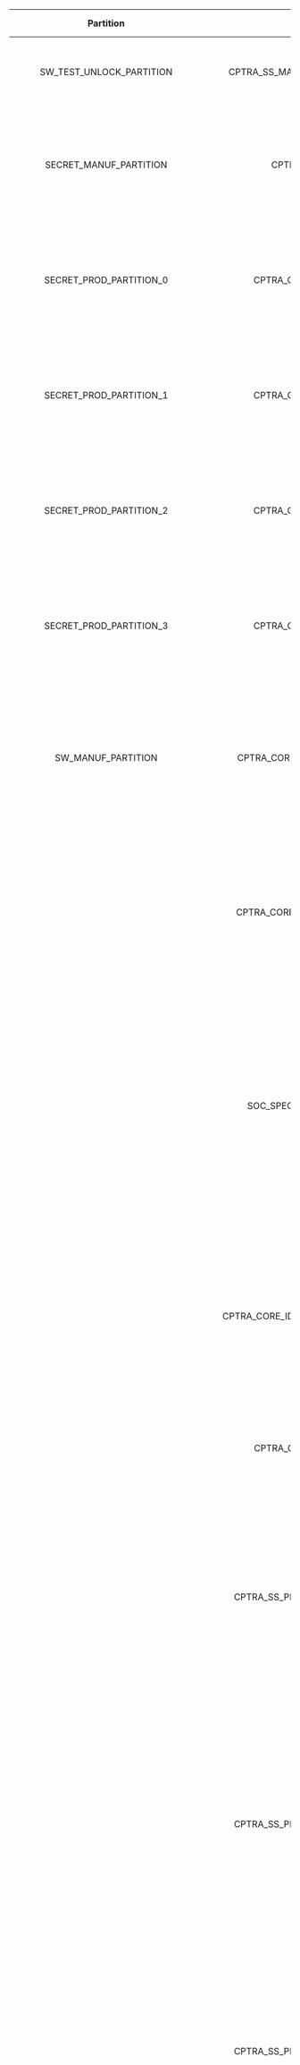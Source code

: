 <!--
DO NOT EDIT THIS FILE DIRECTLY.
It has been generated with ./tools/scripts/fuse_ctrl_script/gen_fuse_ctrl_partitions.py
-->
|             Partition             |                    Item                     |  Size [B]  | Description                                                                                                                                                                                                                                                  |
|:---------------------------------:|:-------------------------------------------:|:----------:|:-------------------------------------------------------------------------------------------------------------------------------------------------------------------------------------------------------------------------------------------------------------|
|     SW_TEST_UNLOCK_PARTITION      |      CPTRA_SS_MANUF_DEBUG_UNLOCK_TOKEN      |     64     | Hashed, Non-secret, value for manufacturing debug unlock authorization.                                                                                                                                                                                      |
|      SECRET_MANUF_PARTITION       |             CPTRA_CORE_UDS_SEED             |     64     | DICE Unique Device Secret Seed. This seed is unique per device. The seed is scrambled using an obfuscation function.                                                                                                                                         |
|      SECRET_PROD_PARTITION_0      |         CPTRA_CORE_FIELD_ENTROPY_0          |     8      | Field entropy chunk 0. Field-programmable by the owner, used to hedge against UDS disclosure in the supply chain.                                                                                                                                            |
|      SECRET_PROD_PARTITION_1      |         CPTRA_CORE_FIELD_ENTROPY_1          |     8      | Field entropy chunk 1. Field-programmable by the owner, used to hedge against UDS disclosure in the supply chain.                                                                                                                                            |
|      SECRET_PROD_PARTITION_2      |         CPTRA_CORE_FIELD_ENTROPY_2          |     8      | Field entropy chunk 2. Field-programmable by the owner, used to hedge against UDS disclosure in the supply chain.                                                                                                                                            |
|      SECRET_PROD_PARTITION_3      |         CPTRA_CORE_FIELD_ENTROPY_3          |     8      | Field entropy chunk 3. Field-programmable by the owner, used to hedge against UDS disclosure in the supply chain.                                                                                                                                            |
|        SW_MANUF_PARTITION         |      CPTRA_CORE_ANTI_ROLLBACK_DISABLE       |     4      | Disables anti-rollback support from Caliptra. For example, if a Platform RoT is managing FW storage and anti-rollback protection external to the SoC.                                                                                                        |
|                                   |     CPTRA_CORE_IDEVID_CERT_IDEVID_ATTR      |     96     | IDevID Certificate Generation Attributes. Caliptra only uses 352 bits (44 bytes). Integrator is not required to back the remaining 416 bits with physical fuses.                                                                                             |
|                                   |       SOC_SPECIFIC_IDEVID_CERTIFICATE       |     4      | SoC product requirements determine the certificate sizes based on used DSA (ML-DSA and/or ECC). Size is determined by product requirements. SoC integrator re-generates the actual size based on how certificates are handled for a given product.           |
|                                   |   CPTRA_CORE_IDEVID_MANUF_HSM_IDENTIFIER    |     16     | Spare bits for Vendor IDevID provisioner CA identifiers. Caliptra does not use these bits. SoC may have other mechanisms to back this identifier, therefore integrator is not required to back these with physical fuses.                                    |
|                                   |         CPTRA_CORE_SOC_STEPPING_ID          |     4      | Identifier assigned by vendor to differentiate silicon steppings.                                                                                                                                                                                            |
|                                   |      CPTRA_SS_PROD_DEBUG_UNLOCK_PKS_0       |     48     | There are 8 different debug levels in production state that Caliptra-Subsystem is configured and validated. There is a need to have eight 384-bit for the each of public key. SoC chooses the number of debug levels based on the product requirements.      |
|                                   |      CPTRA_SS_PROD_DEBUG_UNLOCK_PKS_1       |     48     | There are 8 different debug levels in production state that Caliptra-Subsystem is configured and validated. There is a need to have eight 384-bit for the each of public key. SoC chooses the number of debug levels based on the product requirements.      |
|                                   |      CPTRA_SS_PROD_DEBUG_UNLOCK_PKS_2       |     48     | There are 8 different debug levels in production state that Caliptra-Subsystem is configured and validated. There is a need to have eight 384-bit for the each of public key. SoC chooses the number of debug levels based on the product requirements.      |
|                                   |      CPTRA_SS_PROD_DEBUG_UNLOCK_PKS_3       |     48     | There are 8 different debug levels in production state that Caliptra-Subsystem is configured and validated. There is a need to have eight 384-bit for the each of public key. SoC chooses the number of debug levels based on the product requirements.      |
|                                   |      CPTRA_SS_PROD_DEBUG_UNLOCK_PKS_4       |     48     | There are 8 different debug levels in production state that Caliptra-Subsystem is configured and validated. There is a need to have eight 384-bit for the each of public key. SoC chooses the number of debug levels based on the product requirements.      |
|                                   |      CPTRA_SS_PROD_DEBUG_UNLOCK_PKS_5       |     48     | There are 8 different debug levels in production state that Caliptra-Subsystem is configured and validated. There is a need to have eight 384-bit for the each of public key. SoC chooses the number of debug levels based on the product requirements.      |
|                                   |      CPTRA_SS_PROD_DEBUG_UNLOCK_PKS_6       |     48     | There are 8 different debug levels in production state that Caliptra-Subsystem is configured and validated. There is a need to have eight 384-bit for the each of public key. SoC chooses the number of debug levels based on the product requirements.      |
|                                   |      CPTRA_SS_PROD_DEBUG_UNLOCK_PKS_7       |     48     | There are 8 different debug levels in production state that Caliptra-Subsystem is configured and validated. There is a need to have eight 384-bit for the each of public key. SoC chooses the number of debug levels based on the product requirements.      |
|                                   |           SW_MANUF_PARTITION_ZER            |     8      |                                                                                                                                                                                                                                                              |
|  SECRET_LC_TRANSITION_PARTITION   |        CPTRA_SS_TEST_UNLOCK_TOKEN_1         |     16     | There are 8 different test unlocked levels that require 7 different TOKENs. Each test unlocked level requires a different TOKEN.                                                                                                                             |
|                                   |        CPTRA_SS_TEST_UNLOCK_TOKEN_2         |     16     | There are 8 different test unlocked levels that require 7 different TOKENs. Each test unlocked level requires a different TOKEN.                                                                                                                             |
|                                   |        CPTRA_SS_TEST_UNLOCK_TOKEN_3         |     16     | There are 8 different test unlocked levels that require 7 different TOKENs. Each test unlocked level requires a different TOKEN.                                                                                                                             |
|                                   |        CPTRA_SS_TEST_UNLOCK_TOKEN_4         |     16     | There are 8 different test unlocked levels that require 7 different TOKENs. Each test unlocked level requires a different TOKEN.                                                                                                                             |
|                                   |        CPTRA_SS_TEST_UNLOCK_TOKEN_5         |     16     | There are 8 different test unlocked levels that require 7 different TOKENs. Each test unlocked level requires a different TOKEN.                                                                                                                             |
|                                   |        CPTRA_SS_TEST_UNLOCK_TOKEN_6         |     16     | There are 8 different test unlocked levels that require 7 different TOKENs. Each test unlocked level requires a different TOKEN.                                                                                                                             |
|                                   |        CPTRA_SS_TEST_UNLOCK_TOKEN_7         |     16     | There are 8 different test unlocked levels that require 7 different TOKENs. Each test unlocked level requires a different TOKEN.                                                                                                                             |
|                                   |      CPTRA_SS_TEST_EXIT_TO_MANUF_TOKEN      |     16     | Used to transition the device from TEST_EXIT to MANUF state..                                                                                                                                                                                                |
|                                   |        CPTRA_SS_MANUF_TO_PROD_TOKEN         |     16     | Used to transition the device from MANUF to PROD state.                                                                                                                                                                                                      |
|                                   |       CPTRA_SS_PROD_TO_PROD_END_TOKEN       |     16     | Used to transition the device from PROD to PROD_END state.                                                                                                                                                                                                   |
|                                   |             CPTRA_SS_RMA_TOKEN              |     16     | Used to transition the device to the RMA state.                                                                                                                                                                                                              |
|                                   |     SECRET_LC_TRANSITION_PARTITION_ZER      |     8      |                                                                                                                                                                                                                                                              |
|           SVN_PARTITION           |       CPTRA_CORE_FMC_KEY_MANIFEST_SVN       |     4      | FMC security version number.                                                                                                                                                                                                                                 |
|                                   |           CPTRA_CORE_RUNTIME_SVN            |     16     | Runtime firmware security version number.                                                                                                                                                                                                                    |
|                                   |         CPTRA_CORE_SOC_MANIFEST_SVN         |     16     | One-hot encoded value for the SOC authorization manifest minimum supported SVN.                                                                                                                                                                              |
|                                   |       CPTRA_CORE_SOC_MANIFEST_MAX_SVN       |     4      | Maximum value for the SOC authorization manifest SVN..                                                                                                                                                                                                       |
|       VENDOR_TEST_PARTITION       |                 VENDOR_TEST                 |     32     | This is a partition used to test if FUSE programming is done accordingly. It has 14 32-bit vendor test write location and one 64-bit for their digest values.                                                                                                |
|   VENDOR_HASHES_MANUF_PARTITION   |         CPTRA_CORE_VENDOR_PK_HASH_0         |     48     | SHA384 hash of the Vendor ECDSA P384 and LMS or MLDSA Public Key Descriptors.                                                                                                                                                                                |
|                                   |          CPTRA_CORE_PQC_KEY_TYPE_0          |     4      | One-hot encoded selection of PQC key type for firmware validation. Bit 0 -> MLDSA, Bit 1 -> LMS.                                                                                                                                                             |
|   VENDOR_HASHES_PROD_PARTITION    |           CPTRA_SS_OWNER_PK_HASH            |     48     | SHA384 hash of the Vendor ECDSA P384 and LMS or MLDSA Public Key Descriptors. SoC product requirements determine the need of this partition.                                                                                                                 |
|                                   |         CPTRA_SS_OWNER_PQC_KEY_TYPE         |     4      | One-hot encoded selection of PQC key type for firmware validation. Bit 0 -> MLDSA, Bit 1 -> LMS. SoC product requirements determine the need of this partition.                                                                                              |
|                                   |        CPTRA_SS_OWNER_PK_HASH_VALID         |     4      | Once a key is marked valid, anything above should not be able to be written (essentially a volatile lock should be implemented on higher order bits). SoC product requirements determine the need of this partition.                                         |
|                                   |         CPTRA_CORE_VENDOR_PK_HASH_1         |     48     | SHA384 hash of the Vendor ECDSA P384 and LMS or MLDSA Public Key Descriptors. SoC product requirements determine the need of this partition; and the number of public keys required.                                                                         |
|                                   |          CPTRA_CORE_PQC_KEY_TYPE_1          |     4      | One-hot encoded selection of PQC key type for firmware validation. Bit 0 -> MLDSA, Bit 1 -> LMS. SoC product requirements determine the need of this partition; and the number of public keys required.                                                      |
|                                   |         CPTRA_CORE_VENDOR_PK_HASH_2         |     48     | SHA384 hash of the Vendor ECDSA P384 and LMS or MLDSA Public Key Descriptors. SoC product requirements determine the need of this partition; and the number of public keys required.                                                                         |
|                                   |          CPTRA_CORE_PQC_KEY_TYPE_2          |     4      | One-hot encoded selection of PQC key type for firmware validation. Bit 0 -> MLDSA, Bit 1 -> LMS. SoC product requirements determine the need of this partition; and the number of public keys required.                                                      |
|                                   |         CPTRA_CORE_VENDOR_PK_HASH_3         |     48     | SHA384 hash of the Vendor ECDSA P384 and LMS or MLDSA Public Key Descriptors. SoC product requirements determine the need of this partition; and the number of public keys required.                                                                         |
|                                   |          CPTRA_CORE_PQC_KEY_TYPE_3          |     4      | One-hot encoded selection of PQC key type for firmware validation. Bit 0 -> MLDSA, Bit 1 -> LMS. SoC product requirements determine the need of this partition; and the number of public keys required.                                                      |
|                                   |         CPTRA_CORE_VENDOR_PK_HASH_4         |     48     | SHA384 hash of the Vendor ECDSA P384 and LMS or MLDSA Public Key Descriptors. SoC product requirements determine the need of this partition; and the number of public keys required.                                                                         |
|                                   |          CPTRA_CORE_PQC_KEY_TYPE_4          |     4      | One-hot encoded selection of PQC key type for firmware validation. Bit 0 -> MLDSA, Bit 1 -> LMS. SoC product requirements determine the need of this partition; and the number of public keys required.                                                      |
|                                   |         CPTRA_CORE_VENDOR_PK_HASH_5         |     48     | SHA384 hash of the Vendor ECDSA P384 and LMS or MLDSA Public Key Descriptors. SoC product requirements determine the need of this partition; and the number of public keys required.                                                                         |
|                                   |          CPTRA_CORE_PQC_KEY_TYPE_5          |     4      | One-hot encoded selection of PQC key type for firmware validation. Bit 0 -> MLDSA, Bit 1 -> LMS. SoC product requirements determine the need of this partition; and the number of public keys required.                                                      |
|                                   |         CPTRA_CORE_VENDOR_PK_HASH_6         |     48     | SHA384 hash of the Vendor ECDSA P384 and LMS or MLDSA Public Key Descriptors. SoC product requirements determine the need of this partition; and the number of public keys required.                                                                         |
|                                   |          CPTRA_CORE_PQC_KEY_TYPE_6          |     4      | One-hot encoded selection of PQC key type for firmware validation. Bit 0 -> MLDSA, Bit 1 -> LMS. SoC product requirements determine the need of this partition; and the number of public keys required.                                                      |
|                                   |         CPTRA_CORE_VENDOR_PK_HASH_7         |     48     | SHA384 hash of the Vendor ECDSA P384 and LMS or MLDSA Public Key Descriptors. SoC product requirements determine the need of this partition; and the number of public keys required.                                                                         |
|                                   |          CPTRA_CORE_PQC_KEY_TYPE_7          |     4      | One-hot encoded selection of PQC key type for firmware validation. Bit 0 -> MLDSA, Bit 1 -> LMS. SoC product requirements determine the need of this partition; and the number of public keys required.                                                      |
|                                   |         CPTRA_CORE_VENDOR_PK_HASH_8         |     48     | SHA384 hash of the Vendor ECDSA P384 and LMS or MLDSA Public Key Descriptors. SoC product requirements determine the need of this partition; and the number of public keys required.                                                                         |
|                                   |          CPTRA_CORE_PQC_KEY_TYPE_8          |     4      | One-hot encoded selection of PQC key type for firmware validation. Bit 0 -> MLDSA, Bit 1 -> LMS. SoC product requirements determine the need of this partition; and the number of public keys required.                                                      |
|                                   |         CPTRA_CORE_VENDOR_PK_HASH_9         |     48     | SHA384 hash of the Vendor ECDSA P384 and LMS or MLDSA Public Key Descriptors. SoC product requirements determine the need of this partition; and the number of public keys required.                                                                         |
|                                   |          CPTRA_CORE_PQC_KEY_TYPE_9          |     4      | One-hot encoded selection of PQC key type for firmware validation. Bit 0 -> MLDSA, Bit 1 -> LMS. SoC product requirements determine the need of this partition; and the number of public keys required.                                                      |
|                                   |        CPTRA_CORE_VENDOR_PK_HASH_10         |     48     | SHA384 hash of the Vendor ECDSA P384 and LMS or MLDSA Public Key Descriptors. SoC product requirements determine the need of this partition; and the number of public keys required.                                                                         |
|                                   |         CPTRA_CORE_PQC_KEY_TYPE_10          |     4      | One-hot encoded selection of PQC key type for firmware validation. Bit 0 -> MLDSA, Bit 1 -> LMS. SoC product requirements determine the need of this partition; and the number of public keys required.                                                      |
|                                   |        CPTRA_CORE_VENDOR_PK_HASH_11         |     48     | SHA384 hash of the Vendor ECDSA P384 and LMS or MLDSA Public Key Descriptors. SoC product requirements determine the need of this partition; and the number of public keys required.                                                                         |
|                                   |         CPTRA_CORE_PQC_KEY_TYPE_11          |     4      | One-hot encoded selection of PQC key type for firmware validation. Bit 0 -> MLDSA, Bit 1 -> LMS. SoC product requirements determine the need of this partition; and the number of public keys required.                                                      |
|                                   |        CPTRA_CORE_VENDOR_PK_HASH_12         |     48     | SHA384 hash of the Vendor ECDSA P384 and LMS or MLDSA Public Key Descriptors. SoC product requirements determine the need of this partition; and the number of public keys required.                                                                         |
|                                   |         CPTRA_CORE_PQC_KEY_TYPE_12          |     4      | One-hot encoded selection of PQC key type for firmware validation. Bit 0 -> MLDSA, Bit 1 -> LMS. SoC product requirements determine the need of this partition; and the number of public keys required.                                                      |
|                                   |        CPTRA_CORE_VENDOR_PK_HASH_13         |     48     | SHA384 hash of the Vendor ECDSA P384 and LMS or MLDSA Public Key Descriptors. SoC product requirements determine the need of this partition; and the number of public keys required.                                                                         |
|                                   |         CPTRA_CORE_PQC_KEY_TYPE_13          |     4      | One-hot encoded selection of PQC key type for firmware validation. Bit 0 -> MLDSA, Bit 1 -> LMS. SoC product requirements determine the need of this partition; and the number of public keys required.                                                      |
|                                   |        CPTRA_CORE_VENDOR_PK_HASH_14         |     48     | SHA384 hash of the Vendor ECDSA P384 and LMS or MLDSA Public Key Descriptors. SoC product requirements determine the need of this partition; and the number of public keys required.                                                                         |
|                                   |         CPTRA_CORE_PQC_KEY_TYPE_14          |     4      | One-hot encoded selection of PQC key type for firmware validation. Bit 0 -> MLDSA, Bit 1 -> LMS. SoC product requirements determine the need of this partition; and the number of public keys required.                                                      |
|                                   |        CPTRA_CORE_VENDOR_PK_HASH_15         |     48     | SHA384 hash of the Vendor ECDSA P384 and LMS or MLDSA Public Key Descriptors. SoC product requirements determine the need of this partition; and the number of public keys required.                                                                         |
|                                   |         CPTRA_CORE_PQC_KEY_TYPE_15          |     4      | One-hot encoded selection of PQC key type for firmware validation. Bit 0 -> MLDSA, Bit 1 -> LMS. SoC product requirements determine the need of this partition; and the number of public keys required.                                                      |
|                                   |       CPTRA_CORE_VENDOR_PK_HASH_VALID       |     16     | Once a key is marked valid, anything above should not be able to be written (essentially a volatile lock should be implemented on higher order bits). SoC product requirements determine the need of this partition; and the number of public keys required. |
| VENDOR_REVOCATIONS_PROD_PARTITION |        CPTRA_SS_OWNER_ECC_REVOCATION        |     4      | One-hot encoded list of revoked Vendor ECDSA P384 Public Keys (up to 4 keys). SoC product requirements determine the need of this partition.                                                                                                                 |
|                                   |        CPTRA_SS_OWNER_LMS_REVOCATION        |     4      | One-hot encoded list of revoked Vendor LMS Public Keys (up to 32 keys). SoC product requirements determine the need of this partition.                                                                                                                       |
|                                   |       CPTRA_SS_OWNER_MLDSA_REVOCATION       |     4      | One-hot encoded list of revoked Vendor MLDSA Public Keys (up to 4 keys). SoC product requirements determine the need of this partition.                                                                                                                      |
|                                   |         CPTRA_CORE_ECC_REVOCATION_0         |     4      | One-hot encoded list of revoked Vendor ECDSA P384 Public Keys (up to 4 keys). SoC product requirements determine the need of this partition; and the number of public keys required.                                                                         |
|                                   |         CPTRA_CORE_LMS_REVOCATION_0         |     4      | One-hot encoded list of revoked Vendor LMS Public Keys (up to 32 keys). SoC product requirements determine the need of this partition; and the number of public keys required.                                                                               |
|                                   |        CPTRA_CORE_MLDSA_REVOCATION_0        |     4      | One-hot encoded list of revoked Vendor MLDSA Public Keys (up to 4 keys). SoC product requirements determine the need of this partition; and the number of public keys required.                                                                              |
|                                   |         CPTRA_CORE_ECC_REVOCATION_1         |     4      | One-hot encoded list of revoked Vendor ECDSA P384 Public Keys (up to 4 keys). SoC product requirements determine the need of this partition; and the number of public keys required.                                                                         |
|                                   |         CPTRA_CORE_LMS_REVOCATION_1         |     4      | One-hot encoded list of revoked Vendor LMS Public Keys (up to 32 keys). SoC product requirements determine the need of this partition; and the number of public keys required.                                                                               |
|                                   |        CPTRA_CORE_MLDSA_REVOCATION_1        |     4      | One-hot encoded list of revoked Vendor MLDSA Public Keys (up to 4 keys). SoC product requirements determine the need of this partition; and the number of public keys required.                                                                              |
|                                   |         CPTRA_CORE_ECC_REVOCATION_2         |     4      | One-hot encoded list of revoked Vendor ECDSA P384 Public Keys (up to 4 keys). SoC product requirements determine the need of this partition; and the number of public keys required.                                                                         |
|                                   |         CPTRA_CORE_LMS_REVOCATION_2         |     4      | One-hot encoded list of revoked Vendor LMS Public Keys (up to 32 keys). SoC product requirements determine the need of this partition; and the number of public keys required.                                                                               |
|                                   |        CPTRA_CORE_MLDSA_REVOCATION_2        |     4      | One-hot encoded list of revoked Vendor MLDSA Public Keys (up to 4 keys). SoC product requirements determine the need of this partition; and the number of public keys required.                                                                              |
|                                   |         CPTRA_CORE_ECC_REVOCATION_3         |     4      | One-hot encoded list of revoked Vendor ECDSA P384 Public Keys (up to 4 keys). SoC product requirements determine the need of this partition; and the number of public keys required.                                                                         |
|                                   |         CPTRA_CORE_LMS_REVOCATION_3         |     4      | One-hot encoded list of revoked Vendor LMS Public Keys (up to 32 keys). SoC product requirements determine the need of this partition; and the number of public keys required.                                                                               |
|                                   |        CPTRA_CORE_MLDSA_REVOCATION_3        |     4      | One-hot encoded list of revoked Vendor MLDSA Public Keys (up to 4 keys). SoC product requirements determine the need of this partition; and the number of public keys required.                                                                              |
|                                   |         CPTRA_CORE_ECC_REVOCATION_4         |     4      | One-hot encoded list of revoked Vendor ECDSA P384 Public Keys (up to 4 keys). SoC product requirements determine the need of this partition; and the number of public keys required.                                                                         |
|                                   |         CPTRA_CORE_LMS_REVOCATION_4         |     4      | One-hot encoded list of revoked Vendor LMS Public Keys (up to 32 keys). SoC product requirements determine the need of this partition; and the number of public keys required.                                                                               |
|                                   |        CPTRA_CORE_MLDSA_REVOCATION_4        |     4      | One-hot encoded list of revoked Vendor MLDSA Public Keys (up to 4 keys). SoC product requirements determine the need of this partition; and the number of public keys required.                                                                              |
|                                   |         CPTRA_CORE_ECC_REVOCATION_5         |     4      | One-hot encoded list of revoked Vendor ECDSA P384 Public Keys (up to 4 keys). SoC product requirements determine the need of this partition; and the number of public keys required.                                                                         |
|                                   |         CPTRA_CORE_LMS_REVOCATION_5         |     4      | One-hot encoded list of revoked Vendor LMS Public Keys (up to 32 keys). SoC product requirements determine the need of this partition; and the number of public keys required.                                                                               |
|                                   |        CPTRA_CORE_MLDSA_REVOCATION_5        |     4      | One-hot encoded list of revoked Vendor MLDSA Public Keys (up to 4 keys). SoC product requirements determine the need of this partition; and the number of public keys required.                                                                              |
|                                   |         CPTRA_CORE_ECC_REVOCATION_6         |     4      | One-hot encoded list of revoked Vendor ECDSA P384 Public Keys (up to 4 keys). SoC product requirements determine the need of this partition; and the number of public keys required.                                                                         |
|                                   |         CPTRA_CORE_LMS_REVOCATION_6         |     4      | One-hot encoded list of revoked Vendor LMS Public Keys (up to 32 keys). SoC product requirements determine the need of this partition; and the number of public keys required.                                                                               |
|                                   |        CPTRA_CORE_MLDSA_REVOCATION_6        |     4      | One-hot encoded list of revoked Vendor MLDSA Public Keys (up to 4 keys). SoC product requirements determine the need of this partition; and the number of public keys required.                                                                              |
|                                   |         CPTRA_CORE_ECC_REVOCATION_7         |     4      | One-hot encoded list of revoked Vendor ECDSA P384 Public Keys (up to 4 keys). SoC product requirements determine the need of this partition; and the number of public keys required.                                                                         |
|                                   |         CPTRA_CORE_LMS_REVOCATION_7         |     4      | One-hot encoded list of revoked Vendor LMS Public Keys (up to 32 keys). SoC product requirements determine the need of this partition; and the number of public keys required.                                                                               |
|                                   |        CPTRA_CORE_MLDSA_REVOCATION_7        |     4      | One-hot encoded list of revoked Vendor MLDSA Public Keys (up to 4 keys). SoC product requirements determine the need of this partition; and the number of public keys required.                                                                              |
|                                   |         CPTRA_CORE_ECC_REVOCATION_8         |     4      | One-hot encoded list of revoked Vendor ECDSA P384 Public Keys (up to 4 keys). SoC product requirements determine the need of this partition; and the number of public keys required.                                                                         |
|                                   |         CPTRA_CORE_LMS_REVOCATION_8         |     4      | One-hot encoded list of revoked Vendor LMS Public Keys (up to 32 keys). SoC product requirements determine the need of this partition; and the number of public keys required.                                                                               |
|                                   |        CPTRA_CORE_MLDSA_REVOCATION_8        |     4      | One-hot encoded list of revoked Vendor MLDSA Public Keys (up to 4 keys). SoC product requirements determine the need of this partition; and the number of public keys required.                                                                              |
|                                   |         CPTRA_CORE_ECC_REVOCATION_9         |     4      | One-hot encoded list of revoked Vendor ECDSA P384 Public Keys (up to 4 keys). SoC product requirements determine the need of this partition; and the number of public keys required.                                                                         |
|                                   |         CPTRA_CORE_LMS_REVOCATION_9         |     4      | One-hot encoded list of revoked Vendor LMS Public Keys (up to 32 keys). SoC product requirements determine the need of this partition; and the number of public keys required.                                                                               |
|                                   |        CPTRA_CORE_MLDSA_REVOCATION_9        |     4      | One-hot encoded list of revoked Vendor MLDSA Public Keys (up to 4 keys). SoC product requirements determine the need of this partition; and the number of public keys required.                                                                              |
|                                   |        CPTRA_CORE_ECC_REVOCATION_10         |     4      | One-hot encoded list of revoked Vendor ECDSA P384 Public Keys (up to 4 keys). SoC product requirements determine the need of this partition; and the number of public keys required.                                                                         |
|                                   |        CPTRA_CORE_LMS_REVOCATION_10         |     4      | One-hot encoded list of revoked Vendor LMS Public Keys (up to 32 keys). SoC product requirements determine the need of this partition; and the number of public keys required.                                                                               |
|                                   |       CPTRA_CORE_MLDSA_REVOCATION_10        |     4      | One-hot encoded list of revoked Vendor MLDSA Public Keys (up to 4 keys). SoC product requirements determine the need of this partition; and the number of public keys required.                                                                              |
|                                   |        CPTRA_CORE_ECC_REVOCATION_11         |     4      | One-hot encoded list of revoked Vendor ECDSA P384 Public Keys (up to 4 keys). SoC product requirements determine the need of this partition; and the number of public keys required.                                                                         |
|                                   |        CPTRA_CORE_LMS_REVOCATION_11         |     4      | One-hot encoded list of revoked Vendor LMS Public Keys (up to 32 keys). SoC product requirements determine the need of this partition; and the number of public keys required.                                                                               |
|                                   |       CPTRA_CORE_MLDSA_REVOCATION_11        |     4      | One-hot encoded list of revoked Vendor MLDSA Public Keys (up to 4 keys). SoC product requirements determine the need of this partition; and the number of public keys required.                                                                              |
|                                   |        CPTRA_CORE_ECC_REVOCATION_12         |     4      | One-hot encoded list of revoked Vendor ECDSA P384 Public Keys (up to 4 keys). SoC product requirements determine the need of this partition; and the number of public keys required.                                                                         |
|                                   |        CPTRA_CORE_LMS_REVOCATION_12         |     4      | One-hot encoded list of revoked Vendor LMS Public Keys (up to 32 keys). SoC product requirements determine the need of this partition; and the number of public keys required.                                                                               |
|                                   |       CPTRA_CORE_MLDSA_REVOCATION_12        |     4      | One-hot encoded list of revoked Vendor MLDSA Public Keys (up to 4 keys). SoC product requirements determine the need of this partition; and the number of public keys required.                                                                              |
|                                   |        CPTRA_CORE_ECC_REVOCATION_13         |     4      | One-hot encoded list of revoked Vendor ECDSA P384 Public Keys (up to 4 keys). SoC product requirements determine the need of this partition; and the number of public keys required.                                                                         |
|                                   |        CPTRA_CORE_LMS_REVOCATION_13         |     4      | One-hot encoded list of revoked Vendor LMS Public Keys (up to 32 keys). SoC product requirements determine the need of this partition; and the number of public keys required.                                                                               |
|                                   |       CPTRA_CORE_MLDSA_REVOCATION_13        |     4      | One-hot encoded list of revoked Vendor MLDSA Public Keys (up to 4 keys). SoC product requirements determine the need of this partition; and the number of public keys required.                                                                              |
|                                   |        CPTRA_CORE_ECC_REVOCATION_14         |     4      | One-hot encoded list of revoked Vendor ECDSA P384 Public Keys (up to 4 keys). SoC product requirements determine the need of this partition; and the number of public keys required.                                                                         |
|                                   |        CPTRA_CORE_LMS_REVOCATION_14         |     4      | One-hot encoded list of revoked Vendor LMS Public Keys (up to 32 keys). SoC product requirements determine the need of this partition; and the number of public keys required.                                                                               |
|                                   |       CPTRA_CORE_MLDSA_REVOCATION_14        |     4      | One-hot encoded list of revoked Vendor MLDSA Public Keys (up to 4 keys). SoC product requirements determine the need of this partition; and the number of public keys required.                                                                              |
|                                   |        CPTRA_CORE_ECC_REVOCATION_15         |     4      | One-hot encoded list of revoked Vendor ECDSA P384 Public Keys (up to 4 keys). SoC product requirements determine the need of this partition; and the number of public keys required.                                                                         |
|                                   |        CPTRA_CORE_LMS_REVOCATION_15         |     4      | One-hot encoded list of revoked Vendor LMS Public Keys (up to 32 keys). SoC product requirements determine the need of this partition; and the number of public keys required.                                                                               |
|                                   |       CPTRA_CORE_MLDSA_REVOCATION_15        |     4      | One-hot encoded list of revoked Vendor MLDSA Public Keys (up to 4 keys). SoC product requirements determine the need of this partition; and the number of public keys required.                                                                              |
|   VENDOR_SECRET_PROD_PARTITION    |   CPTRA_SS_VENDOR_SPECIFIC_SECRET_FUSE_0    |     32     | Vendor-specific secret fuse 0.                                                                                                                                                                                                                               |
|                                   |   CPTRA_SS_VENDOR_SPECIFIC_SECRET_FUSE_1    |     32     | Vendor-specific secret fuse 1.                                                                                                                                                                                                                               |
|                                   |   CPTRA_SS_VENDOR_SPECIFIC_SECRET_FUSE_2    |     32     | Vendor-specific secret fuse 2.                                                                                                                                                                                                                               |
|                                   |   CPTRA_SS_VENDOR_SPECIFIC_SECRET_FUSE_3    |     32     | Vendor-specific secret fuse 3.                                                                                                                                                                                                                               |
|                                   |   CPTRA_SS_VENDOR_SPECIFIC_SECRET_FUSE_4    |     32     | Vendor-specific secret fuse 4.                                                                                                                                                                                                                               |
|                                   |   CPTRA_SS_VENDOR_SPECIFIC_SECRET_FUSE_5    |     32     | Vendor-specific secret fuse 5.                                                                                                                                                                                                                               |
|                                   |   CPTRA_SS_VENDOR_SPECIFIC_SECRET_FUSE_6    |     32     | Vendor-specific secret fuse 6.                                                                                                                                                                                                                               |
|                                   |   CPTRA_SS_VENDOR_SPECIFIC_SECRET_FUSE_7    |     32     | Vendor-specific secret fuse 7.                                                                                                                                                                                                                               |
|                                   |   CPTRA_SS_VENDOR_SPECIFIC_SECRET_FUSE_8    |     32     | Vendor-specific secret fuse 8.                                                                                                                                                                                                                               |
|                                   |   CPTRA_SS_VENDOR_SPECIFIC_SECRET_FUSE_9    |     32     | Vendor-specific secret fuse 9.                                                                                                                                                                                                                               |
|                                   |   CPTRA_SS_VENDOR_SPECIFIC_SECRET_FUSE_10   |     32     | Vendor-specific secret fuse 10.                                                                                                                                                                                                                              |
|                                   |   CPTRA_SS_VENDOR_SPECIFIC_SECRET_FUSE_11   |     32     | Vendor-specific secret fuse 11.                                                                                                                                                                                                                              |
|                                   |   CPTRA_SS_VENDOR_SPECIFIC_SECRET_FUSE_12   |     32     | Vendor-specific secret fuse 12.                                                                                                                                                                                                                              |
|                                   |   CPTRA_SS_VENDOR_SPECIFIC_SECRET_FUSE_13   |     32     | Vendor-specific secret fuse 13.                                                                                                                                                                                                                              |
|                                   |   CPTRA_SS_VENDOR_SPECIFIC_SECRET_FUSE_14   |     32     | Vendor-specific secret fuse 14.                                                                                                                                                                                                                              |
|                                   |   CPTRA_SS_VENDOR_SPECIFIC_SECRET_FUSE_15   |     32     | Vendor-specific secret fuse 15.                                                                                                                                                                                                                              |
|                                   |      VENDOR_SECRET_PROD_PARTITION_ZER       |     8      |                                                                                                                                                                                                                                                              |
| VENDOR_NON_SECRET_PROD_PARTITION  | CPTRA_SS_VENDOR_SPECIFIC_NON_SECRET_FUSE_0  |     32     | Vendor-specific non-secret fuse 0.                                                                                                                                                                                                                           |
|                                   | CPTRA_SS_VENDOR_SPECIFIC_NON_SECRET_FUSE_1  |     32     | Vendor-specific non-secret fuse 1.                                                                                                                                                                                                                           |
|                                   | CPTRA_SS_VENDOR_SPECIFIC_NON_SECRET_FUSE_2  |     32     | Vendor-specific non-secret fuse 2.                                                                                                                                                                                                                           |
|                                   | CPTRA_SS_VENDOR_SPECIFIC_NON_SECRET_FUSE_3  |     32     | Vendor-specific non-secret fuse 3.                                                                                                                                                                                                                           |
|                                   | CPTRA_SS_VENDOR_SPECIFIC_NON_SECRET_FUSE_4  |     32     | Vendor-specific non-secret fuse 4.                                                                                                                                                                                                                           |
|                                   | CPTRA_SS_VENDOR_SPECIFIC_NON_SECRET_FUSE_5  |     32     | Vendor-specific non-secret fuse 5.                                                                                                                                                                                                                           |
|                                   | CPTRA_SS_VENDOR_SPECIFIC_NON_SECRET_FUSE_6  |     32     | Vendor-specific non-secret fuse 6.                                                                                                                                                                                                                           |
|                                   | CPTRA_SS_VENDOR_SPECIFIC_NON_SECRET_FUSE_7  |     32     | Vendor-specific non-secret fuse 7.                                                                                                                                                                                                                           |
|                                   | CPTRA_SS_VENDOR_SPECIFIC_NON_SECRET_FUSE_8  |     32     | Vendor-specific non-secret fuse 8.                                                                                                                                                                                                                           |
|                                   | CPTRA_SS_VENDOR_SPECIFIC_NON_SECRET_FUSE_9  |     32     | Vendor-specific non-secret fuse 9.                                                                                                                                                                                                                           |
|                                   | CPTRA_SS_VENDOR_SPECIFIC_NON_SECRET_FUSE_10 |     32     | Vendor-specific non-secret fuse 10.                                                                                                                                                                                                                          |
|                                   | CPTRA_SS_VENDOR_SPECIFIC_NON_SECRET_FUSE_11 |     32     | Vendor-specific non-secret fuse 11.                                                                                                                                                                                                                          |
|                                   | CPTRA_SS_VENDOR_SPECIFIC_NON_SECRET_FUSE_12 |     32     | Vendor-specific non-secret fuse 12.                                                                                                                                                                                                                          |
|                                   | CPTRA_SS_VENDOR_SPECIFIC_NON_SECRET_FUSE_13 |     32     | Vendor-specific non-secret fuse 13.                                                                                                                                                                                                                          |
|                                   | CPTRA_SS_VENDOR_SPECIFIC_NON_SECRET_FUSE_14 |     32     | Vendor-specific non-secret fuse 14.                                                                                                                                                                                                                          |
|                                   | CPTRA_SS_VENDOR_SPECIFIC_NON_SECRET_FUSE_15 |     32     | Vendor-specific non-secret fuse 15.                                                                                                                                                                                                                          |
|     CPTRA_SS_LOCK_HEK_PROD_0      |    CPTRA_SS_LOCK_HEK_PROD_0_RATCHET_SEED    |     32     | OCP L.O.C.K HEK ratchet seed slot 0.                                                                                                                                                                                                                         |
|                                   |        CPTRA_SS_LOCK_HEK_PROD_0_ZER         |     8      |                                                                                                                                                                                                                                                              |
|     CPTRA_SS_LOCK_HEK_PROD_1      |    CPTRA_SS_LOCK_HEK_PROD_1_RATCHET_SEED    |     32     | OCP L.O.C.K HEK ratchet seed slot 1.                                                                                                                                                                                                                         |
|                                   |        CPTRA_SS_LOCK_HEK_PROD_1_ZER         |     8      |                                                                                                                                                                                                                                                              |
|     CPTRA_SS_LOCK_HEK_PROD_2      |    CPTRA_SS_LOCK_HEK_PROD_2_RATCHET_SEED    |     32     | OCP L.O.C.K HEK ratchet seed slot 2.                                                                                                                                                                                                                         |
|                                   |        CPTRA_SS_LOCK_HEK_PROD_2_ZER         |     8      |                                                                                                                                                                                                                                                              |
|     CPTRA_SS_LOCK_HEK_PROD_3      |    CPTRA_SS_LOCK_HEK_PROD_3_RATCHET_SEED    |     32     | OCP L.O.C.K HEK ratchet seed slot 3.                                                                                                                                                                                                                         |
|                                   |        CPTRA_SS_LOCK_HEK_PROD_3_ZER         |     8      |                                                                                                                                                                                                                                                              |
|     CPTRA_SS_LOCK_HEK_PROD_4      |    CPTRA_SS_LOCK_HEK_PROD_4_RATCHET_SEED    |     32     | OCP L.O.C.K HEK ratchet seed slot 4.                                                                                                                                                                                                                         |
|                                   |        CPTRA_SS_LOCK_HEK_PROD_4_ZER         |     8      |                                                                                                                                                                                                                                                              |
|     CPTRA_SS_LOCK_HEK_PROD_5      |    CPTRA_SS_LOCK_HEK_PROD_5_RATCHET_SEED    |     32     | OCP L.O.C.K HEK ratchet seed slot 5.                                                                                                                                                                                                                         |
|                                   |        CPTRA_SS_LOCK_HEK_PROD_5_ZER         |     8      |                                                                                                                                                                                                                                                              |
|     CPTRA_SS_LOCK_HEK_PROD_6      |    CPTRA_SS_LOCK_HEK_PROD_6_RATCHET_SEED    |     32     | OCP L.O.C.K HEK ratchet seed slot 6.                                                                                                                                                                                                                         |
|                                   |        CPTRA_SS_LOCK_HEK_PROD_6_ZER         |     8      |                                                                                                                                                                                                                                                              |
|     CPTRA_SS_LOCK_HEK_PROD_7      |    CPTRA_SS_LOCK_HEK_PROD_7_RATCHET_SEED    |     32     | OCP L.O.C.K HEK ratchet seed slot 7.                                                                                                                                                                                                                         |
|                                   |        CPTRA_SS_LOCK_HEK_PROD_7_ZER         |     8      |                                                                                                                                                                                                                                                              |
|            LIFE_CYCLE             |              LC_TRANSITION_CNT              |     48     |                                                                                                                                                                                                                                                              |
|                                   |                  LC_STATE                   |     40     |                                                                                                                                                                                                                                                              |
